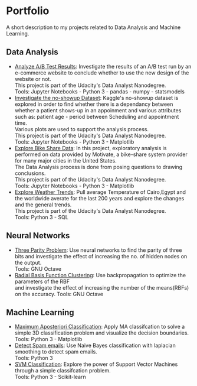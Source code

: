 # Portfolio
A short description to my projects related to Data Analysis and Machine Learning.

## Data Analysis
- [Analyze A/B Test Results](%5BDAND%5DAnalyze%20A%7CB%20Test%20Results/%5BDAND%5Danalyze_ab_test_results_notebook.ipynb): Investigate the results of an A/B test run by an e-commerce website to conclude whether to use the new design of the website or not.<br>
This project is part of the Udacity's Data Analyst Nanodegree.<br>
Tools: Jupyter Notebooks - Python 3 - pandas - numpy - statsmodels
- [Investigate the no-showup Dataset](%5BDAND%5DInvestigate%20the%20no-showup%20Dataset/%5BDAND%5Dinvestigate-a-dataset.ipynb): Kaggle's no-showup dataset is explored in order to find whether there is a dependancy between whether a patient shows-up in an appoinment and various attributes such as: patient age - period between Scheduling and appointment time.<br>
Various plots are used to support the analysis process.<br>
This project is part of the Udacity's Data Analyst Nanodegree.<br>
Tools: Jupyter Notebooks - Python 3 - Matplotlib
- [Explore Bike Share Data](%5BDAND%5DExplore%20Bike%20Share%20Data/%5BDAND%5Dbike_share_analysis.ipynb): In this project, exploratory analysis is performed on data provided by Motivate, a bike-share system provider for many major cities in the United States.<br>
The Data Analysis process is done from posing questions to drawing conclusions.<br>
This project is part of the Udacity's Data Analyst Nanodegree.<br>
Tools: Jupyter Notebooks - Python 3 - Matplotlib
- [Explore Weather Trends](%5BDAND%5DExplore%20Weather%20Trends/%5BDAND%5Dexplore_weather_trends.py): Pull average Temperature of Cairo,Egypt and the worldwide averate for the last 200 years and explore the changes and the general trends.<br>
This project is part of the Udacity's Data Analyst Nanodegree.<br>
Tools: Python 3 - SQL

## Neural Networks
- [Three Parity Problem](%5BNN%5DThree%20Parity%20Problem/solveThreeParityProblem.m): Use neural networks to find the parity of three bits and investigate the effect of increasing the no. of hidden nodes on the output.<br>
Tools: GNU Octave
- [Radial Basis Function Clustering](%5BNN%5DRadial%20Basis%20Functions/solveDBmoonProblem.m): Use backpropagation to optimize the parameters of the RBF<br>
and investigate the effect of increasing the number of the means(RBFs) on the accuracy.
Tools: GNU Octave

## Machine Learning
- [Maximum Aposteriori Classification](%5BML%5DMAP%20classification/MAP_classification.py): Apply MA classifcation to solve a simple 3D classification problem 
and visualize the decision boundaries.<br>
Tools: Python 3 - Matplotlib
- [Detect Spam emails](%5BML%5DDetect%20spam%20mails/NaiveBayes.py): Use Naive Bayes classification with laplacian smoothing to detect spam emails.<br>
Tools: Python 3
- [SVM Classification](%5BML%5DSupport%20Vector%20Machines/SVM.py): Explore the power of Support Vector Machines through a simple classifcation problem.<br>
Tools: Python 3 - Scikit-learn
